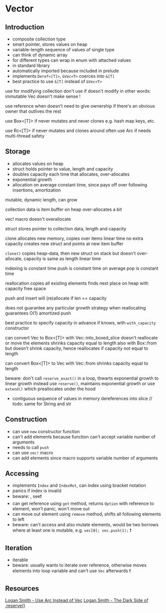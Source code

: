 # Vector



## Introduction

- composite collection type
- smart pointer, stores values on heap
- variable-length sequence of values of single type
- can think of dynamic array
- for different types can wrap in enum with attached values
- in standard library
- automatically imported because included in prelude
- implements `Deref<[T]>`, `&Vec<T>` coerces into `&[T]`
- best practice to use `&[T]` instead of `&Vec<T>`

use for modifying collection
don't use if doesn't modify
in other words: immutable Vec doesn't make sense !

 use reference when doesn't need to give ownership
if there's an obvious owner that outlives the rest

use Box<[T]> if never mutates and never clones
e.g. hash map keys, etc.

use Rc<[T]> if never mutates and clones around often
use Arc if needs multi-thread safety



## Storage

- allocates values on heap
- struct holds pointer to value, length and capacity
- doubles capacity each time that allocates, over-allocates
- exponential growth
- allocation on average constant time, since pays off over following insertions, amortization

mutable, dynamic length, can grow

collection data is item buffer on heap
over-allocates a bit

vec! macro doesn't overallocate

 struct stores pointer to collection data, length and capacity

clone allocates new memory, copies over items
linear time
no extra capacity
creates new struct and points at new item buffer

`clone()` copies heap-data, then new struct on stack
but doesn't over-allocate, capacity is same as length
linear time

indexing is constant time
push is constant time on average
pop is constant time

reallocation copies all existing elements
finds next place on heap with capacity free space

push and insert will (re)allocate if len == capacity

does not guarantee any particular growth strategy when reallocating
guarantees O(1) amortized push

best practice to specify capacity in advance if knows, with `with_capacity` constructor

 can convert Vec<T> to Box<[T]> with Vec::into_boxed_slice
 doesn't reallocate or move the elements
 shrinks capacity equal to length
 also with Box::from but doesn't shrink capacity, hence reallocates if capacity not equal to length
 
 can convert Box<[T]> to Vec<T> with Vec::from
  shrinks capacity equal to length

beware: don't call `reserve_exact()` in a loop, thwarts exponential growth to linear growth
instead use `reserve()`, maintains exponential growth
or use `extend()` which preallocates under the hood

- contiguous sequence of values in memory
dereferences into slice
// todo: same for String and str


## Construction

- can use `new` constructor function
- can't add elements because function can't accept variable number of arguments
- needs to call `push`
- can use `vec!` macro
- can add elements since macro supports variable number of arguments



## Accessing

- implements `Index` and `IndexMut`, can index using bracket notation
- panics if index is invalid
- beware: , see❗️
- can get reference using `get` method, returns `Option` with reference to element, won't panic, won't move out
- can move out element using `remove` method, shifts all following elements to left
- beware: can't access and also mutate elements, would be two borrows where at least one is mutable, e.g. `vec[0]; vec.push(1);` ❗️



## Iteration

- iterable
- beware: usually wants to iterate over reference, otherwise moves elements into loop variable and can't use `Vec` afterwards ❗️



## Resources

[Logan Smith - Use Arc Instead of Vec](https://youtube.com/watch?v=A4cKi7PTJSs)
[Logan Smith - The Dark Side of .reserve()](https://youtube.com/watch?v=algDLvbl1YY)
